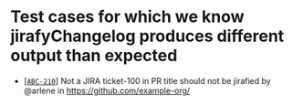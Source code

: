 # Test cases for which we know jirafyChangelog produces different output than expected
* [[`ABC-210`](https://example-org.atlassian.net/browse/ABC-210)] Not a JIRA ticket-100 in PR title should not be jirafied by @arlene in https://github.com/example-org/